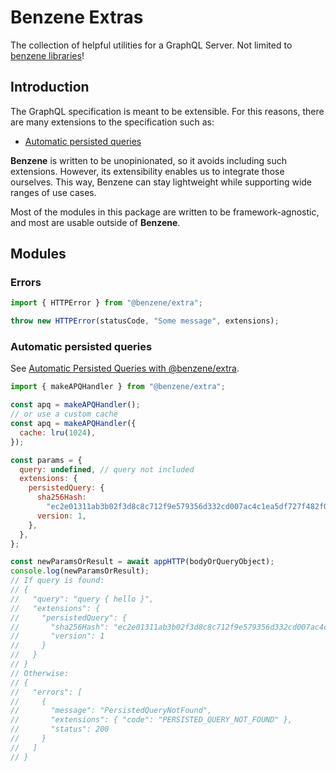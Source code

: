 # Benzene Extras

The collection of helpful utilities for a GraphQL Server. Not limited to [benzene libraries](https://github.com/hoangvvo/benzene)!

## Introduction

The GraphQL specification is meant to be extensible. For this reasons, there are many extensions to the specification such as:

- [Automatic persisted queries](https://www.apollographql.com/docs/apollo-server/performance/apq/)

**Benzene** is written to be unopinionated, so it avoids including such extensions. However, its extensibility enables us to integrate those ourselves. This way, Benzene can stay lightweight while supporting wide ranges of use cases.

Most of the modules in this package are written to be framework-agnostic, and most are usable outside of **Benzene**.

## Modules

### Errors

```js
import { HTTPError } from "@benzene/extra";

throw new HTTPError(statusCode, "Some message", extensions);
```

### Automatic persisted queries

See [Automatic Persisted Queries with @benzene/extra](/recipes/persisted-queries#automatic-persisted-queries-with-benzeneextra).

```js
import { makeAPQHandler } from "@benzene/extra";

const apq = makeAPQHandler();
// or use a custom cache
const apq = makeAPQHandler({
  cache: lru(1024),
});

const params = {
  query: undefined, // query not included
  extensions: {
    persistedQuery: {
      sha256Hash:
        "ec2e01311ab3b02f3d8c8c712f9e579356d332cd007ac4c1ea5df727f482f05f",
      version: 1,
    },
  },
};

const newParamsOrResult = await appHTTP(bodyOrQueryObject);
console.log(newParamsOrResult);
// If query is found:
// {
//   "query": "query { hello }",
//   "extensions": {
//     "persistedQuery": {
//       "sha256Hash": "ec2e01311ab3b02f3d8c8c712f9e579356d332cd007ac4c1ea5df727f482f05f",
//       "version": 1
//     }
//   }
// }
// Otherwise:
// {
//   "errors": [
//     {
//       "message": "PersistedQueryNotFound",
//       "extensions": { "code": "PERSISTED_QUERY_NOT_FOUND" },
//       "status": 200
//     }
//   ]
// }
```

